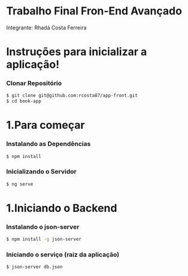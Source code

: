 # Trabalho Final Fron-End Avançado

Integrante: Rhadá Costa Ferreira

# Instruções para inicializar a aplicação!

### Clonar Repositório
```sh
$ git clone git@github.com:rcosta87/app-front.git
$ cd book-app
```
# 1.Para começar

### Instalando as Dependências

```sh
$ npm install
```

### Inicializando o Servidor

```sh
$ ng serve
```
# 1.Iniciando o Backend

### Instalando o json-server
```sh
$ npm install -g json-server
```

### Iniciando o serviço (raiz da aplicação)
```sh
$ json-server db.json
```

